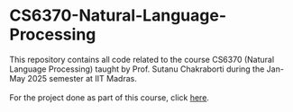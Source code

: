 # CS6370-Natural-Language-Processing
This repository contains all code related to the course CS6370 (Natural Language Processing) taught by Prof. Sutanu Chakraborti during the Jan-May 2025 semester at IIT Madras.
<br/>
<br/>
For the project done as part of this course, click [here](https://github.com/petrichor247/Information-Retrieval-Systems).
